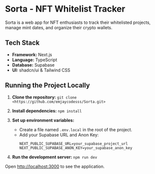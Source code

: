 # Sorta - NFT Whitelist Tracker

Sorta is a web app for NFT enthusiasts to track their whitelisted projects, manage mint dates, and organize their crypto wallets.

## Tech Stack

- **Framework:** Next.js
- **Language:** TypeScript
- **Database:** Supabase
- **UI:** shadcn/ui & Tailwind CSS

## Running the Project Locally

1.  **Clone the repository:**
    `git clone <https://github.com/emjaycodesss/Sorta.git>`

2.  **Install dependencies:**
    `npm install`

3.  **Set up environment variables:**
    -   Create a file named `.env.local` in the root of the project.
    -   Add your Supabase URL and Anon Key:
        ```
        NEXT_PUBLIC_SUPABASE_URL=your_supabase_project_url
        NEXT_PUBLIC_SUPABASE_ANON_KEY=your_supabase_anon_key
        ```

4.  **Run the development server:**
    `npm run dev`

Open [http://localhost:3000](http://localhost:3000) to see the application.